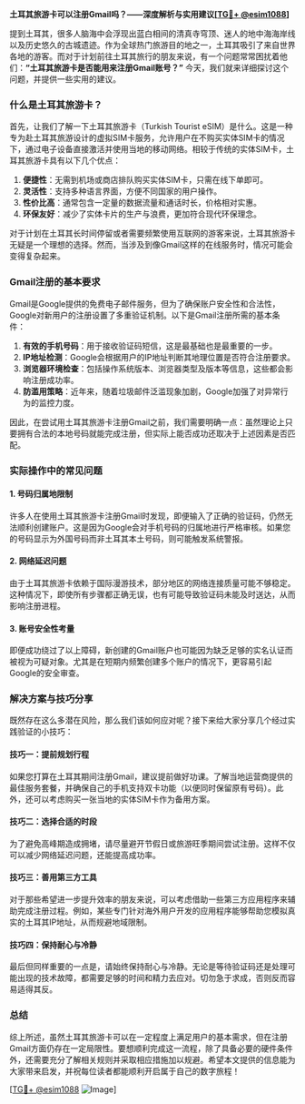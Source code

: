 **土耳其旅游卡可以注册Gmail吗？——深度解析与实用建议[[TG💪+ @esim1088](https://t.me/s/esim1088)]**

提到土耳其，很多人脑海中会浮现出蓝白相间的清真寺穹顶、迷人的地中海海岸线以及历史悠久的古城遗迹。作为全球热门旅游目的地之一，土耳其吸引了来自世界各地的游客。而对于计划前往土耳其旅行的朋友来说，有一个问题常常困扰着他们：**“土耳其旅游卡是否能用来注册Gmail账号？”** 今天，我们就来详细探讨这个问题，并提供一些实用的建议。

### 什么是土耳其旅游卡？

首先，让我们了解一下土耳其旅游卡（Turkish Tourist eSIM）是什么。这是一种专为赴土耳其旅游设计的虚拟SIM卡服务，允许用户在不购买实体SIM卡的情况下，通过电子设备直接激活并使用当地的移动网络。相较于传统的实体SIM卡，土耳其旅游卡具有以下几个优点：

1. **便捷性**：无需到机场或商店排队购买实体SIM卡，只需在线下单即可。
2. **灵活性**：支持多种语言界面，方便不同国家的用户操作。
3. **性价比高**：通常包含一定量的数据流量和通话时长，价格相对实惠。
4. **环保友好**：减少了实体卡片的生产与浪费，更加符合现代环保理念。

对于计划在土耳其长时间停留或者需要频繁使用互联网的游客来说，土耳其旅游卡无疑是一个理想的选择。然而，当涉及到像Gmail这样的在线服务时，情况可能会变得复杂起来。

### Gmail注册的基本要求

Gmail是Google提供的免费电子邮件服务，但为了确保账户安全性和合法性，Google对新用户的注册设置了多重验证机制。以下是Gmail注册所需的基本条件：

1. **有效的手机号码**：用于接收验证码短信，这是最基础也是最重要的一步。
2. **IP地址检测**：Google会根据用户的IP地址判断其地理位置是否符合注册要求。
3. **浏览器环境检查**：包括操作系统版本、浏览器类型及版本等信息，这些都会影响注册成功率。
4. **防滥用策略**：近年来，随着垃圾邮件泛滥现象加剧，Google加强了对异常行为的监控力度。

因此，在尝试用土耳其旅游卡注册Gmail之前，我们需要明确一点：虽然理论上只要拥有合法的本地号码就能完成注册，但实际上能否成功还取决于上述因素是否匹配。

### 实际操作中的常见问题

#### 1. 号码归属地限制
许多人在使用土耳其旅游卡注册Gmail时发现，即便输入了正确的验证码，仍然无法顺利创建账户。这是因为Google会对手机号码的归属地进行严格审核。如果您的号码显示为外国号码而非土耳其本土号码，则可能触发系统警报。

#### 2. 网络延迟问题
由于土耳其旅游卡依赖于国际漫游技术，部分地区的网络连接质量可能不够稳定。这种情况下，即使所有步骤都正确无误，也有可能导致验证码未能及时送达，从而影响注册进程。

#### 3. 账号安全性考量
即便成功绕过了以上障碍，新创建的Gmail账户也可能因为缺乏足够的实名认证而被视为可疑对象。尤其是在短期内频繁创建多个账户的情况下，更容易引起Google的安全审查。

### 解决方案与技巧分享

既然存在这么多潜在风险，那么我们该如何应对呢？接下来给大家分享几个经过实践验证的小技巧：

#### 技巧一：提前规划行程
如果您打算在土耳其期间注册Gmail，建议提前做好功课。了解当地运营商提供的最佳服务套餐，并确保自己的手机支持双卡功能（以便同时保留原有号码）。此外，还可以考虑购买一张当地的实体SIM卡作为备用方案。

#### 技巧二：选择合适的时段
为了避免高峰期造成拥堵，请尽量避开节假日或旅游旺季期间尝试注册。这样不仅可以减少网络延迟问题，还能提高成功率。

#### 技巧三：善用第三方工具
对于那些希望进一步提升效率的朋友来说，可以考虑借助一些第三方应用程序来辅助完成注册过程。例如，某些专门针对海外用户开发的应用程序能够帮助您模拟真实的土耳其IP地址，从而规避地域限制。

#### 技巧四：保持耐心与冷静
最后但同样重要的一点是，请始终保持耐心与冷静。无论是等待验证码还是处理可能出现的技术故障，都需要足够的时间和精力去应对。切勿急于求成，否则反而容易适得其反。

### 总结

综上所述，虽然土耳其旅游卡可以在一定程度上满足用户的基本需求，但在注册Gmail方面仍存在一定局限性。要想顺利完成这一流程，除了具备必要的硬件条件外，还需要充分了解相关规则并采取相应措施加以规避。希望本文提供的信息能为大家带来启发，并祝每位读者都能顺利开启属于自己的数字旅程！

[[TG💪+ @esim1088](https://t.me/s/esim1088) ![Image](https://i.postimg.cc/4NQfJmqS/Snipaste-2025-05-13-00-14-12.png)]